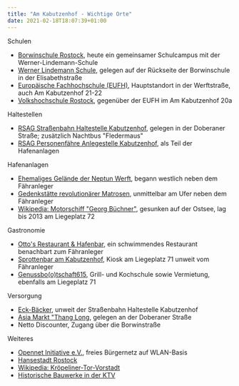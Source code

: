 ```yaml
---
title: "Am Kabutzenhof - Wichtige Orte"
date: 2021-02-18T18:07:39+01:00
---
```


Schulen

* [Borwinschule Rostock](http://borwinschule.org), heute ein gemeinsamer Schulcampus mit der Werner-Lindemann-Schule
* [Werner Lindemann Schule](https://www.lindemann-schule.de/), gelegen auf der Rückseite der Borwinschule in der Elisabethstraße
* [Europäische Fachhochschule (EUFH)](https://www.eufh.de/hochschule/standorte-bruehl-neuss-aachen-berlin-koeln-rheine-und-rostock/), Hauptstandort in der Werftstraße, auch Am Kabutzenhof 21-22
* [Volkshochschule Rostock](https://www.vhs-hro.de), gegenüber der EUFH im Am Kabutzenhof 20a

Haltestellen

* [RSAG Straßenbahn Haltestelle Kabutzenhof](https://www.rsag-online.de), gelegen in der Doberaner Straße; zusätzlich Nachtbus "Fledermaus"
* [RSAG Personenfähre Anlegestelle Kabutzenhof](https://www.rsag-online.de/fahrplan/faehre-gehlsdorf/), als Teil der Hafenanlagen

Hafenanlagen

* [Ehemaliges Gelände der Neptun Werft](https://de.wikipedia.org/wiki/Neptun_Werft), begann westlich neben dem Fähranleger
* [Gedenkstätte revolutionärer Matrosen](https://de.wikipedia.org/wiki/Gedenkstätte_revolutionärer_Matrosen), unmittelbar am Ufer neben dem Fähranleger
* [Wikipedia: Motorschiff "Georg Büchner"](https://de.wikipedia.org/wiki/Georg_Büchner_%28Schiff%29), gesunken auf der Ostsee, lag bis 2013 am Liegeplatz 72

Gastronomie

* [Otto's Restaurant & Hafenbar](https://www.ottos-restaurantschiff.de/), ein schwimmendes Restaurant benachbart zum Fähranleger
* [Sprottenbar am Kabutzenhof](https://www.openstreetmap.org/node/4219902937#map=19/54.09447/12.11523), Kiosk am Liegeplatz 71 unweit vom Fähranleger
* [Genussbo(o)tschaft615](https://carlo615.de/feiern-die-genussbootschaft615/), Grill- und Kochschule sowie Vermietung, ebenfalls am Liegeplatz 71

Versorgung

* [Eck-Bäcker](https://www.openstreetmap.org/node/1092777219#map=19/54.09196/12.11231), unweit der Straßenbahn Haltestelle Kabutzenhof
* [Asia Markt "Thang Long](http://www.asia-thanglong.de), gelegen an der Doberaner Straße
* Netto Discounter, Zugang über die Borwinstraße

Weiteres

* [Opennet Initiative e.V.](https://www.opennet-initiative.de/), freies Bürgernetz auf WLAN-Basis
* [Hansestadt Rostock](https://www.rostock.de)
* [Wikipedia: Kröpeliner-Tor-Vorstadt](https://de.wikipedia.org/wiki/Kröpeliner-Tor-Vorstadt)
* [Historische Bauwerke in der KTV](http://www.mv-terra-incognita.de/beitraege/denkmale/karte/kroepeliner.htm)
